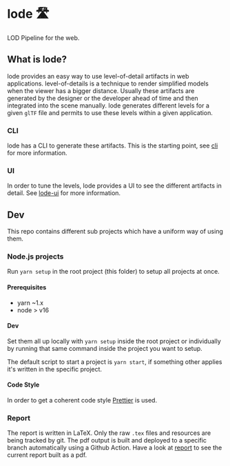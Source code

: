 # lode 🛣
LOD Pipeline for the web.

## What is lode?

lode provides an easy way to use level-of-detail artifacts in web applications.
level-of-details is a technique to render simplified models when the viewer has a bigger distance.
Usually these artifacts are generated by the designer or the developer ahead of time and then integrated into the scene manually.
lode generates different levels for a given `glTF` file and permits to use these levels within a given application.

### CLI

lode has a CLI to generate these artifacts. This is the starting point, see [cli](./cli/README.md) for more information.
### UI

In order to tune the levels, lode provides a UI to see the different artifacts in detail. See [lode-ui](./lode-ui/README.md) for more information.

## Dev

This repo contains different sub projects which have a uniform way of using them.

### Node.js projects

Run `yarn setup` in the root project (this folder) to setup all projects at once.

#### Prerequisites
- yarn ~1.x
- node > v16

#### Dev

Set them all up locally with `yarn setup` inside the root project or individually by running that same command inside the project you want to setup.

The default script to start a project is `yarn start`, if something other applies it's written in the specific project.

#### Code Style

In order to get a coherent code style [Prettier](https://prettier.io/) is used.

### Report

The report is written in LaTeX. Only the raw `.tex` files and resources are being tracked by git.
The pdf output is built and deployed to a specific branch automatically using a Github Action.
Have a look at [report](https://github.com/kreativwebdesign/lode/blob/report/report.pdf) to see the current report built as a pdf.